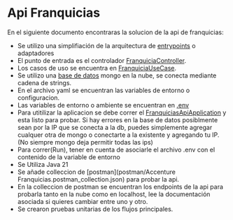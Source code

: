 # Api Franquicias
En el siguiente documento encontraras la solucion de la api de franquicias:

* Se utilizo una simplifiación de la arquitectura de [entrypoints](https://medium.com/bancolombia-tech/clean-architecture-aislando-los-detalles-4f9530f35d7a) o adaptadores
* El punto de entrada es el controlador [FranquiciaController](src/main/java/com/accenture/franquicias_api/infraestructura/entrypoints/web/controller/FranquiciaController.java).
* Los casos de uso se encuentra en [FranquiciaUseCase](src/main/java/com/accenture/franquicias_api/domain/usecases/FranquiciaUseCase.java).
* Se utilizo una [base de datos](FranquiciaRepositoryAdapter) mongo en la nube, se conecta mediante cadena de strings.
* En el archivo yaml se encuentran las variables de entorno o configuracion.
* Las variables de entorno o ambiente se encuentran en [.env](src/main/resources/.env)
* Para utitilizar la aplicacion se debe correr el [FranquiciasApiApplication](src/main/java/com/accenture/franquicias_api/FranquiciasApiApplication.java) y esta listo para probar. Si hay errores en la base de datos posiblmente sean por la IP que se conecta a la db, puedes simplemente agregar cualquer otra de mongo o conectarte a la existente y agregando tu IP. (No siempre mongo deja permitir todas las ips)
* Para correr(Run), tener en cuenta de asociarle el archivo .env con el contenido de la variable de entorno
* Se Utiliza Java 21
* Se añade colleccion de [postman](postman/Accenture Franquicias.postman_collection.json) para probar la api.
* En la colleccion de postman se encuentran los endpoints de la api para probarla tanto en la nube como en localhost, lee la documentación asociada si quieres cambiar entre uno y otro.
* Se crearon pruebas unitarias de los flujos principales.
